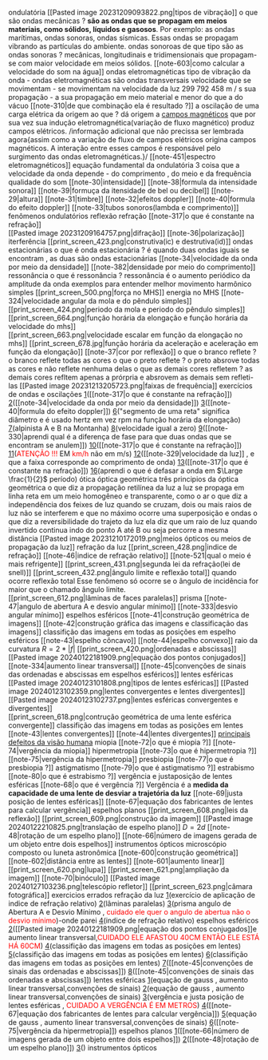 
ondulatória
	[[Pasted image 20231209093822.png|tipos de vibração]]
	o que são ondas mecânicas ?
		**são as ondas que se propagam em meios materiais, como sólidos, líquidos e gasosos**. Por exemplo: as ondas marítimas, ondas sonoras, ondas sísmicas. Essas ondas se propagam vibrando as partículas do ambiente.
	ondas sonoroas
		de que tipo são as ondas sonoras ?
			mecânicas, longitudinais e tridimensionais que propagam-se com maior velocidade em meios sólidos.
		[[note-603|como calcular a velocidade do som na água]]
	ondas eletromagnéticas
		tipo de vibração da onda
			- ondas eletromagnéticas são ondas transversais
		velocidade que se movimentam
			- se movimentam na velocidade da luz 299 792 458 m / s
		sua propagação
			- a sua propagação em meio material e menor do que a do vácuo
		[[note-310|de que combinação ela é resultado ?]]
		a oscilação de uma carga elétrica da origem ao que ?
			dá origem a [campos magnéticos](https://mundoeducacao.uol.com.br/fisica/campo-magnetico.htm) que por sua vez sua indução eletromagnética(variação de fluxo magnético) produz campos elétricos. 
			 /informação adicional que não precissa ser lembrada agora{assim como a variação de fluxo de campos elétricos origina campos magnéticos. A interação entre esses campos é responsável pelo surgimento das ondas eletromagnéticas.}/
		[[note-451|espectro eletromagnéticos]]
	equação fundamental da ondulatória
	3 coisa que a velocidade da onda depende
		- do comprimento , do meio e da frequência
	qualidade do som
		[[note-30|intensidade]]
			[[note-38|formula da intensidade sonora]]
			[[note-39|formuça da itensidade de bel ou decibel]]
		[[note-29|altura]]
		[[note-31|timbre]]
	[[note-32|efeitos doppler]]
		[[note-40|formula do efeito doppler]]
	[[note-33|tubos sonoros(lambda e comprimento)]]
	fenômenos ondulatórios
		reflexão
		refração
			[[note-317|o que é constante na refração]]		     
		[[Pasted image 20231209164757.png|difração]]
		[[note-36|polarização]]
		iterferência
			[[print_screen_423.png|construtiva(ic) e destrutiva(id)]]
		ondas estacionárias
			o que é onda estacionária ?
				é quando duas ondas iguais se encontram , as duas são ondas estacionárias
			[[note-34|velocidade da onda por meio da densidade]]
			[[note-382|densidade por meio do comprimento]]
		ressonância
			o que é ressonância ?
				 ressonância é o aumento periódico da amplitude da onda
				 exemplos para entender melhor
	movimento harmônico simples
		[[print_screen_500.png|força no MHS]]
        energia no MHS
        [[note-324|velocidade angular da mola e do pêndulo simples]]
		[[print_screen_424.png|periodo da mola e periodo do pêndulo simples]]
		[[print_screen_664.png|função horária da elongação e função horária da velocidade do mhs]]    
		[[print_screen_663.png|velocidade escalar em função da elongação no mhs]]
		[[print_screen_678.jpg|função horária da aceleração e aceleração em função da elongação]]
	[[note-37|cor por reflexão]]
		o que o branco reflete ?
			   o branco reflete todas as cores
		o que o preto reflete ?
				o preto absrove todas as cores e não reflete nenhuma delas
		o que as demais cores refletem ?
			as demais cores refltem apenas a prórpria e absrovem as demais sem refleti-las
	[[Pasted image 20231213205723.png|faixas de frequência]]
	exercícios de ondas e oscilações
		[1](https://www.qconcursos.com/questoes-militares/questoes/19938215-45)([[note-317|o que é constante na refração]])
		[2](https://www.qconcursos.com/questoes-militares/questoes/a77d6ece-6b)([[note-34|velocidade da onda por meio da densidade]])
		[3](https://www.qconcursos.com/questoes-militares/questoes/b1ea10fb-01)([[note-40|formula do efeito doppler]])
		[6](https://www.qconcursos.com/questoes-militares/questoes/8d3a9329-f3)("segmento de uma reta" significa diâmetro e é usado hertz em vez rpm na função horária da elongação)
		[7](https://www.qconcursos.com/questoes-militares/questoes/d720efb7-4b)(alpinista A e B na Montanha)
		[8](https://www.qconcursos.com/questoes-militares/questoes/d6d6c2f8-4b)(velocidade igual a zero)
		[9](https://www.qconcursos.com/questoes-militares/questoes/b0ab850d-d0)([[note-330|aprendi qual é a diferença de fase para que duas ondas que se encontram se anulem]])
		[10](https://www.qconcursos.com/questoes-militares/questoes/5b3a2687-16)([[note-317|o que é constante na refração]])
		[11](https://www.qconcursos.com/questoes-militares/questoes/a7a2706e-6b)(<span style="color:#ff0000">ATENÇÃO !!!</span> EM <span style="color:#ff0000">km/h</span> não em m/s)
		[12](https://www.qconcursos.com/questoes-militares/questoes/d75ef328-49)([[note-329|velocidade da luz]] , e que a faixa corresponde ao comprimento de onda)
		[13](https://www.qconcursos.com/questoes-militares/questoes/19b041c3-45)([[note-317|o que é constante na refração]])
		[16](https://www.qconcursos.com/questoes-militares/questoes/f54af8f0-a0)(aprendi o que é defasar a onda em $\Large \frac{1}{2}$ período)
ótica
	óptica geométrica
		três principios da óptica geométrica
			o que diz  a propagação retilínea da luz
				 a luz se propaga em linha reta em um meio homogêneo e transparente, como o ar 
			o que diz a independência dos feixes de luz
				 quando se cruzam, dois ou mais raios de luz não se interferem e que no máximo ocorre uma superposição e ondas
			o que diz a reversibilidade do trajeto da luz
				ela diz que um raio de luz quando invertido continua indo do ponto A até B ou seja percorre a mesma distância
		[[Pasted image 20231210172019.png|meios ópticos ou meios de propagação da luz]]
	refração da luz
		[[print_screen_428.png|indice de refração]]
		[[note-46|indice de refração relativo]]
		[[note-521|qual o meio é mais refrigente]]
		[[print_screen_431.png|segunda lei da refração(lei de snell)]]
		[[print_screen_432.png|ângulo limite e reflexão total]]
			quando ocorre reflexão total
				 Esse fenômeno só ocorre se o ângulo de incidência for maior que o chamado ângulo limite.	 	 
		[[print_screen_612.png|lâminas de faces paralelas]]
		prisma
			[[note-47|angulo de abertura A e desvio angular mínimo]]
			[[note-333|desvio angular mínimo]]
	espelhos esféricos
		[[note-41|construção geométrica de imagens]]
		[[note-42|construção gráfica das imagens e classificação das imagens]]
		classifição das imagens em todas as posições em espelho esféricos
			[[note-43|espelho côncavo]]
			[[note-44|espelho convexo]]
		raio da curvatura
			$R=2*|f|$
		[[print_screen_420.png|ordenadas e abscissas]]
		[[Pasted image 20240122181909.png|equação dos pontos conjugados]]
		[[note-334|aumento linear transversal]]
		[[note-45|convenções de sinais das ordenadas e abscissas em espelhos esféricos]]
	lentes esféricas
		[[Pasted image 20240123101808.png|tipos de lentes esféricas]]
		[[Pasted image 20240123102359.png|lentes convergentes e lentes divergentes]]
		[[Pasted image 20240123102737.png|lentes esféricas convergentes e divergentes]]		
		[[print_screen_618.png|contrução geométrica de uma lente esférica convergente]]
		classifição das imagens em todas as posições em lentes
			[[note-43|lentes convergentes]]
			[[note-44|lentes divergentes]]
		[principais defeitos da visão humana](https://www.infoescola.com/optica/anomalias-da-visao/)
				miopia
					[[note-72|o que é miopia ?]]
					[[note-74|vergência da miopia]]
				hipermetropia
					[[note-73|o que é hipermetropia ?]]
					[[note-75|vergência da hipermetropia]]
				presbiopia
					[[note-77|o que é presbiopia ?]]
				astigmatismo
					[[note-79|o que é astigmatismo ?]]
				estrabismo
					[[note-80|o que é estrabismo ?]]
		vergência e justaposição de lentes esféricas
			[[note-68|o que é vergência ?]]
				Vergência é a **medida da capacidade de uma lente de desviar a trajetória da luz**
			[[note-69|justa posição de lentes esféricas]]
			[[note-67|equação dos fabricantes de lentes para calcular vergência]]
	espelhos planos
		[[print_screen_608.png|leis da reflexão]]
		[[print_screen_609.png|construção da imagem]]
		[[Pasted image 20240122210825.png|translação de espelho plano]]
			$D=2d$
	    [[note-48|rotação de um espelho plano]]
		[[note-66|número de imagens gerada de um objeto entre dois espelhos]]
	instrumentos ópticos
		microscópio composto ou luneta astronômica
			[[note-600|construção geométrica]]
			[[note-602|distância entre as lentes]]
			[[note-601|aumento linear]]
		[[print_screen_620.png|lupa]]
		[[print_screen_621.png|ampliação da imagem]]
		[[note-70|binóculo]]
		[[Pasted image 20240127103236.png|telescópio refletor]]
		[[print_screen_623.png|câmara fotográfica]]
	exercicios errados 
		refração da luz
			 [1](https://www.qconcursos.com/questoes-militares/questoes/a79bf388-6b)(exercício de aplicação de indice de refração relativo)
			 [2](https://www.qconcursos.com/questoes-militares/questoes/464932f5-49)(lâminas paralelas)
			 [3](https://www.qconcursos.com/questoes-militares/questoes/67bd5226-86)(prisma angulo de Abertura A e Desvio Mínimo , <span style="color:#ff0000">cuidado ele quer o angulo de abertua não o desvio mínimo</span>)-onde parei
			 [4](https://www.qconcursos.com/questoes-militares/questoes/fdac0247-f8)(indice de refração relativo)
		espelhos esféricos
			 [2](https://www.qconcursos.com/questoes-militares/questoes/b200bff0-01)([[Pasted image 20240122181909.png|equação dos pontos conjugados]]e aumento linear transversal,<span style="color:#ff0000">CUIDADO ELE AFASTOU 40CM ENTÃO ELE ESTÁ HÁ 60CM</span>)
			 [4](https://www.qconcursos.com/questoes-militares/questoes/8d1008f3-f3)(classifição das imagens em todas as posições em lentes)
			 [5](https://www.qconcursos.com/questoes-militares/questoes/21195fa9-4d)(classifição das imagens em todas as posições em lentes)
			 [6](https://www.qconcursos.com/questoes-militares/questoes/588cc633-ad)(classifição das imagens em todas as posições em lentes)
			 [7](https://www.qconcursos.com/questoes-militares/questoes/dfc47b82-55)([[note-45|convenções de sinais das ordenadas e abscissas]])
			 [8](https://www.qconcursos.com/questoes-militares/questoes/e7e73317-4d)([[note-45|convenções de sinais das ordenadas e abscissas]])
		lentes esféricas
			[1](https://www.qconcursos.com/questoes-militares/questoes/463d0095-49)(equação de gauss , aumento linear transversal,convenções de sinais)
			[2](https://www.qconcursos.com/questoes-militares/questoes/78fe711f-bf)(equação de gauss , aumento linear transversal,convenções de sinais)
			[3](https://www.qconcursos.com/questoes-militares/questoes/d7a607c9-49)(vergência e justa posição de lentes esféricas , <span style="color:#ff0000">CUIDADO A VERGÊNCIA É EM METROS</span>)
			[4](https://www.qconcursos.com/questoes-militares/questoes/d798e137-49)([[note-67|equação dos fabricantes de lentes para calcular vergência]])
			[5](https://www.qconcursos.com/questoes-militares/questoes/b94c35e8-3d)(equação de gauss , aumento linear transversal,convenções de sinais)
			[6](https://www.qconcursos.com/questoes-militares/questoes/4db919ad-42)([[note-75|vergência da hipermetropia]])
		espelhos planos
			[1](https://www.qconcursos.com/questoes-militares/questoes/79017296-bf)([[note-66|número de imagens gerada de um objeto entre dois espelhos]])
			[2](https://www.qconcursos.com/questoes-militares/questoes/9d59824f-50)([[note-48|rotação de um espelho plano]])
			[3](https://www.qconcursos.com/questoes-militares/questoes/763aebc5-55)()
		instrumentos ópticos

 